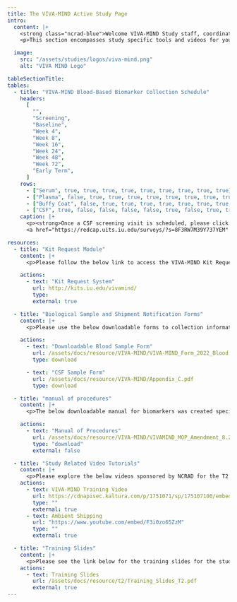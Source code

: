 ```yaml
---
title: The VIVA-MIND Active Study Page
intro:
  content: |+
    <strong class="ncrad-blue">Welcome VIVA-MIND Study staff, coordinators, and PI's.</strong>
    <p>This section encompasses study specific tools and videos for your reference. If you have any questions, comments, or new ideas please contact NCRAD by <a href="mailto:alzstudy@iu.edu" class="link">email</a> or phone (800) 526-2839 or directly at (317) 278-1170.</p>

  image:
    src: "/assets/studies/logos/viva-mind.png"
    alt: "VIVA MIND Logo"

tableSectionTitle:
tables:
  - title: "VIVA-MIND Blood-Based Biomarker Collection Schedule"
    headers:
      [
        "",
        "Screening",
        "Baseline",
        "Week 4",
        "Week 8",
        "Week 16",
        "Week 24",
        "Week 48",
        "Week 72",
        "Early Term",
      ]
    rows:
      - ["Serum", true, true, true, true, true, true, true, true, true]
      - ["Plasma", false, true, true, true, true, true, true, true, true]
      - ["Buffy Coat", false, true, true, true, true, true, true, true, true]
      - ["CSF", true, false, false, false, false, true, false, true, true]
    caption: |+
      <p><strong>Once a CSF screening visit is scheduled, please click the link to provide details:</strong></p>
      <a href="https://redcap.uits.iu.edu/surveys/?s=8F3RW7M39Y737YEM" target="_blank" class="rvt-button rvt-button--primary-btn">VIVA-MIND CSF Screening Reporter</a>

resources:
  - title: "Kit Request Module"
    content: |+
      <p>Please follow the below link to access the VIVA-MIND Kit Request Module.  This link will direct you to a REDCap database where study coordinators and staff may request kits, individual supplies, and/or labels.  VIVA-MIND sites will use the same link for ordering supplies related to blood-based biomarkers and saliva collection.  Please allow a total of two weeks for kit requests to be compiled and delivered to your site.</p>

    actions:
      - text: "Kit Request System"
        url: http://kits.iu.edu/vivamind/
        type:
        external: true

  - title: "Biological Sample and Shipment Notification Forms"
    content: |+
      <p>Please use the below downloadable forms to collection information on specimen patient demographics, collection, and processing.  We respectfully ask that all completed forms be emailed (alzstudy@iu.edu) or faxed (317-321-2003) prior to shipment.  If you complete the form on the website, you can choose to have it emailed automatically to us.  We also ask that all shipments include a hard copy of each sample form.</p>

    actions:
      - text: "Downloadable Blood Sample Form"
        url: /assets/docs/resource/VIVA-MIND/VIVA-MIND_Form_2022_Blood.pdf
        type: download

      - text: "CSF Sample Form"
        url: /assets/docs/resource/VIVA-MIND/Appendix_C.pdf
        type: download

  - title: "manual of procedures"
    content: |+
      <p>The below downloadable manual for biomarkers was created specifically for the VIVA-MIND Study.  Please feel free to explore the manuals through the hyperlinked “Table of Contents”.  Questions concerning any part of the manual may be directed to NCRAD at (alzstudy@iu.edu, 800-526-2839 or 317-274-7546) for further clarification.</p>

    actions:
      - text: "Manual of Procedures"
        url: /assets/docs/resource/VIVA-MIND/VIVAMIND_MOP_Amendment_8.23.2023.pdf
        type: "download"
        external: false

  - title: "Study Related Video Tutorials"
    content: |+
      <p>Please explore the below videos sponsored by NCRAD for the T2 study.</p>
    actions:
      - text: VIVA-MIND Training Video
        url: https://cdnapisec.kaltura.com/p/1751071/sp/175107100/embedIframeJs/uiconf_id/26683571/partner_id/1751071?iframeembed=true&playerId=kaltura_player&entry_id=1_qwmrr2fz&flashvars[streamerType]=auto&amp;flashvars[localizationCode]=en&amp;flashvars[sideBarContainer.plugin]=true&amp;flashvars[sideBarContainer.position]=left&amp;flashvars[sideBarContainer.clickToClose]=true&amp;flashvars[chapters.plugin]=true&amp;flashvars[chapters.layout]=vertical&amp;flashvars[chapters.thumbnailRotator]=false&amp;flashvars[streamSelector.plugin]=true&amp;flashvars[EmbedPlayer.SpinnerTarget]=videoHolder&amp;flashvars[dualScreen.plugin]=true&amp;flashvars[Kaltura.addCrossoriginToIframe]=true&amp;&wid=1_uwi6qnge
        type: ""
        external: true
      - text: Ambient Shipping
        url: "https://www.youtube.com/embed/F3i0zo65ZzM"
        type: ""
        external: true

  - title: "Training Slides"
    content: |+
      <p>Please see the link below for the training slides for the study.</p>
    actions:
      - text: Training Slides
        url: /assets/docs/resource/t2/Training_Slides_T2.pdf
        external: true
---
```


